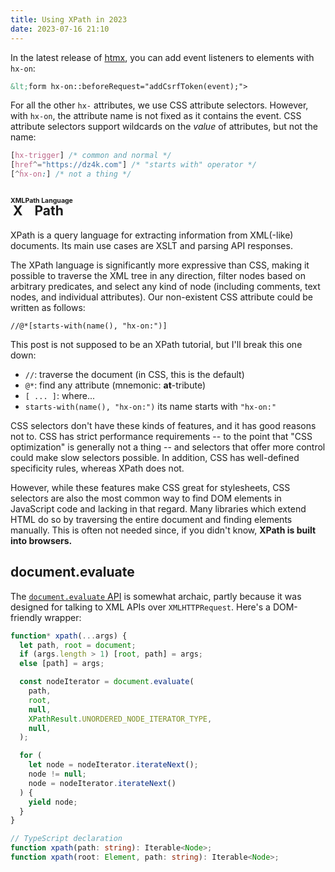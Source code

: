 ```yaml
---
title: Using XPath in 2023
date: 2023-07-16 21:10
---
```


In the latest release of [htmx],
you can add event listeners to elements with `hx-on`:

```html
&lt;form hx-on::beforeRequest="addCsrfToken(event);">
```

For all the other `hx-` attributes, we use CSS attribute selectors.
However, with `hx-on`, the attribute name is not fixed as it contains the event.
CSS attribute selectors support wildcards on the _value_ of attributes,
but not the name:

```css
[hx-trigger] /* common and normal */
[href^="https://dz4k.com"] /* "starts with" operator */
[^ĥx-on:] /* not a thing */
```

## <ruby>X<rt>XML</rt>Path<rt>Path Language</ruby>

XPath is a query language for extracting information from XML(-like) documents.
Its main use cases are XSLT and parsing API responses.

The XPath language is significantly more expressive than CSS,
making it possible to traverse the XML tree in any direction,
filter nodes based on arbitrary predicates,
and select any kind of node
(including comments, text nodes, and individual attributes).
Our non-existent CSS attribute could be written as follows:

```xpath
//@*[starts-with(name(), "hx-on:")]
```

This post is not supposed to be an XPath tutorial, but I'll break this one down:

 - `//`: traverse the document (in CSS, this is the default)
 - `@*`: find any attribute (mnemonic: **at**-tribute)
 - `[ ... ]`: where...
 - `starts-with(name(), "hx-on:")` its name starts with `"hx-on:"`

CSS selectors don't have these kinds of features,
and it has good reasons not to.
CSS has strict performance requirements
-- to the point that "CSS optimization" is generally not a thing --
and selectors that offer more control could make slow selectors possible.
In addition, CSS has well-defined specificity rules, whereas XPath does not.

However, while these features make CSS great for stylesheets,
CSS selectors are also the most common way to find DOM elements in
JavaScript code and lacking in that regard.
Many libraries which extend HTML do so by traversing the entire document
and finding elements manually.
This is often not needed since, if you didn't know,
**XPath is built into browsers.**

## document.evaluate

The [`document.evaluate` API] is somewhat archaic,
partly because it was designed for talking to XML APIs over `XMLHTTPRequest`.
Here's a DOM-friendly wrapper:

```ts
function* xpath(...args) {
  let path, root = document;
  if (args.length > 1) [root, path] = args;
  else [path] = args;

  const nodeIterator = document.evaluate(
    path,
    root,
    null,
    XPathResult.UNORDERED_NODE_ITERATOR_TYPE,
    null,
  );

  for (
    let node = nodeIterator.iterateNext();
    node != null;
    node = nodeIterator.iterateNext()
  ) {
    yield node;
  }
}

// TypeScript declaration
function xpath(path: string): Iterable<Node>;
function xpath(root: Element, path: string): Iterable<Node>;
```

[htmx]: https://htmx.org
[`document.evaluate` API]: https://developer.mozilla.org/en-US/Web/XPath/Introduction_to_using_XPath_in_JavaScript
